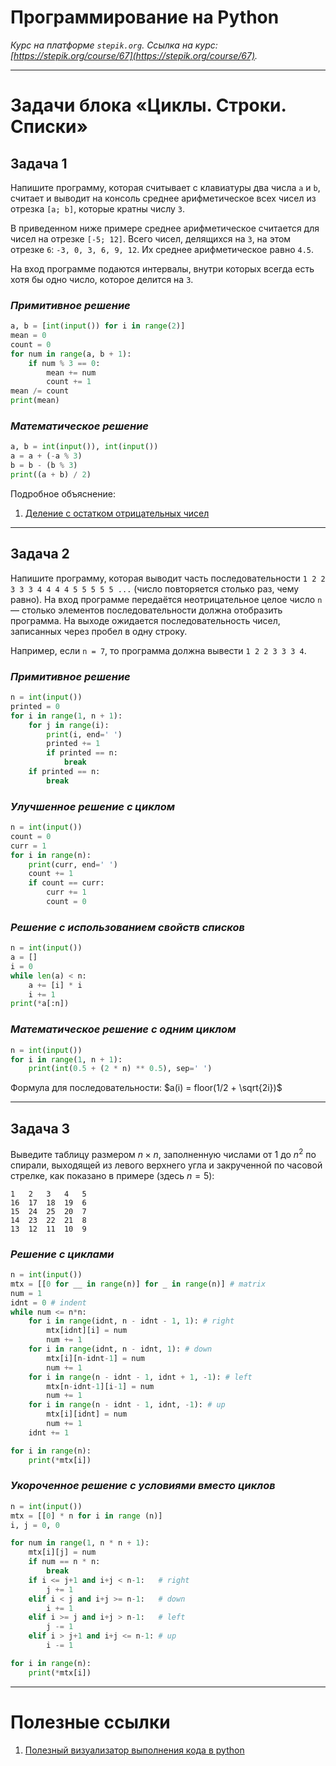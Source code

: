 # Программирование на Python
*Курс на платформе `stepik.org`. Ссылка на курс: [https://stepik.org/course/67](https://stepik.org/course/67).*

---

# Задачи блока «Циклы. Строки. Списки»

## Задача 1

Напишите программу, которая считывает с клавиатуры два числа `a` и `b`, считает и выводит на консоль среднее арифметическое всех чисел из отрезка `[a; b]`, которые кратны числу `3`.

В приведенном ниже примере среднее арифметическое считается для чисел на отрезке `[-5; 12]`. Всего чисел, делящихся на `3`, на этом отрезке `6`: `-3, 0, 3, 6, 9, 12`. Их среднее арифметическое равно `4.5`.

На вход программе подаются интервалы, внутри которых всегда есть хотя бы одно число, которое делится на `3`.

### ***Примитивное решение***

```python
a, b = [int(input()) for i in range(2)]
mean = 0
count = 0
for num in range(a, b + 1):
    if num % 3 == 0:
        mean += num
        count += 1
mean /= count
print(mean)
```

### ***Математическое решение***
```python
a, b = int(input()), int(input())
a = a + (-a % 3)
b = b - (b % 3)
print((a + b) / 2)
```

Подробное объяснение:  
1. [Деление с остатком отрицательных чисел](https://skysmart.ru/articles/mathematic/delenie-chisel-s-ostatkom)

---

## Задача 2
Напишите программу, которая выводит часть последовательности `1 2 2 3 3 3 4 4 4 4 5 5 5 5 5 ...` (число повторяется столько раз, чему равно). На вход программе передаётся неотрицательное целое число `n` — столько элементов последовательности должна отобразить программа. На выходе ожидается последовательность чисел, записанных через пробел в одну строку.

Например, если `n = 7`, то программа должна вывести `1 2 2 3 3 3 4`.

### ***Примитивное решение***
```python
n = int(input())
printed = 0
for i in range(1, n + 1):
    for j in range(i):
        print(i, end=' ')
        printed += 1
        if printed == n:
            break
    if printed == n:
        break
```

### ***Улучшенное решение с циклом***
```python
n = int(input())
count = 0
curr = 1
for i in range(n):
    print(curr, end=' ')
    count += 1
    if count == curr:
        curr += 1
        count = 0
```

### ***Решение с использованием свойств списков***
```python
n = int(input())
a = []
i = 0
while len(a) < n:
    a += [i] * i
    i += 1
print(*a[:n])
```

### ***Математическое решение с одним циклом***
```python
n = int(input())
for i in range(1, n + 1):
    print(int(0.5 + (2 * n) ** 0.5), sep=' ')
```
Формула для последовательности: $a(i) = floor(1/2 + \sqrt{2i})$

---

## Задача 3
Выведите таблицу размером $n \times n$, заполненную числами от $1$ до $n^2$ по спирали, выходящей из левого верхнего угла и закрученной по часовой стрелке, как показано в примере (здесь $n=5$):
```
1	2	3	4	5
16	17	18	19	6
15	24	25	20	7
14	23	22	21	8
13	12	11	10	9
```

### ***Решение с циклами***
```python
n = int(input())
mtx = [[0 for __ in range(n)] for _ in range(n)] # matrix
num = 1
idnt = 0 # indent
while num <= n*n:
    for i in range(idnt, n - idnt - 1, 1): # right
        mtx[idnt][i] = num
        num += 1
    for i in range(idnt, n - idnt, 1): # down
        mtx[i][n-idnt-1] = num
        num += 1
    for i in range(n - idnt - 1, idnt + 1, -1): # left
        mtx[n-idnt-1][i-1] = num
        num += 1
    for i in range(n - idnt - 1, idnt, -1): # up
        mtx[i][idnt] = num
        num += 1
    idnt += 1

for i in range(n):
    print(*mtx[i])
```

### ***Укороченное решение с условиями вместо циклов***
```python
n = int(input())
mtx = [[0] * n for i in range (n)]
i, j = 0, 0

for num in range(1, n * n + 1):
    mtx[i][j] = num
    if num == n * n:
        break
    if i <= j+1 and i+j < n-1:   # right
        j += 1
    elif i < j and i+j >= n-1:   # down
        i += 1
    elif i >= j and i+j > n-1:   # left
        j -= 1
    elif i > j+1 and i+j <= n-1: # up
        i -= 1

for i in range(n):
    print(*mtx[i])
```

---

# Полезные ссылки
1. [Полезный визуализатор выполнения кода в python](https://pythontutor.com/render.html#mode=display)
